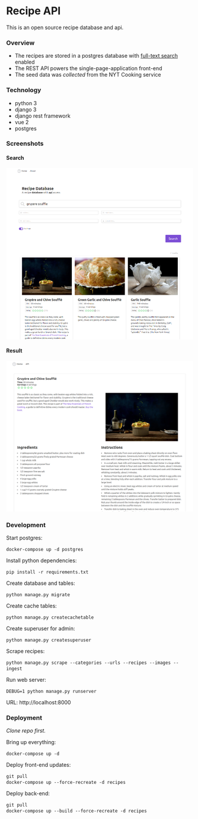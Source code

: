 # Recipe API

This is an open source recipe database and api.

### Overview

- The recipes are stored in a postgres database with [full-text search](https://www.postgresql.org/docs/9.5/textsearch.html) enabled
- The REST API powers the single-page-application front-end
- The seed data was *collected* from the NYT Cooking service

### Technology

- python 3
- django 3
- django rest framework
- vue 2
- postgres

### Screenshots

#### Search
![](static/screenshots/search.png)
#### Result
![](static/screenshots/result.png)

### Development

Start postgres:

    docker-compose up -d postgres
    
Install python dependencies:

    pip install -r requirements.txt
    
Create database and tables:

    python manage.py migrate    

Create cache tables:

    python manage.py createcachetable 
    
Create superuser for admin:

    python manage.py createsuperuser
    
Scrape recipes:

    python manage.py scrape --categories --urls --recipes --images --ingest
        
Run web server:    
    
    DEBUG=1 python manage.py runserver
    
URL: http://localhost:8000


### Deployment

*Clone repo first.*

Bring up everything:

    docker-compose up -d

Deploy front-end updates:

    git pull
    docker-compose up --force-recreate -d recipes

Deploy back-end:

    git pull
    docker-compose up --build --force-recreate -d recipes

